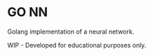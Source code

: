 # GO NN

Golang implementation of a neural network.

WIP - Developed for educational purposes only.

